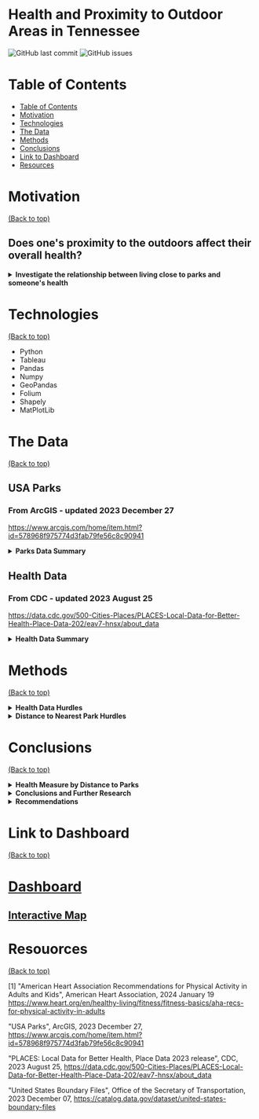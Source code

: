# Health and Proximity to Outdoor Areas in Tennessee

![GitHub last commit](https://img.shields.io/github/last-commit/derekbeistad/health-and-proximity-to-natural-areas-analysis)
![GitHub issues](https://img.shields.io/github/issues-raw/derekbeistad/health-and-proximity-to-natural-areas-analysis)

# Table of Contents
- [Table of Contents](#table-of-contents)
- [Motivation](#motivation)
- [Technologies](#technologies)
- [The Data](#the-data)
- [Methods](#methods)
- [Conclusions](#conclusions)
- [Link to Dashboard](#link-to-dashboard)
- [Resources](#resources)

# Motivation
[(Back to top)](#table-of-contents)
## Does one's proximity to the outdoors affect their overall health?

<details>
<summary><b>Investigate the relationship between living close to parks and someone's health</b></summary>
<br/>
Staying active is a crucial part of a healthy lifestyle. According to the American Heart Assocciation, 150 minutes a week of moderate-intensity activity can  "Lower the risk of heart disease, stroke, type 2 diabetes, (and) high blood pressure..." [1]. With this information, we want to know if living closer (having easy access) to a park will affects someone's overall health.
    
![Tableau screenshot](https://github.com/derekbeistad/health-and-proximity-to-natural-areas-analysis/blob/workingbranch/images/intro-img.jpg?raw=true)

</details>


# Technologies
[(Back to top)](#table-of-contents)
- Python
- Tableau
- Pandas
- Numpy
- GeoPandas
- Folium
- Shapely
- MatPlotLib

# The Data
[(Back to top)](#table-of-contents)
## USA Parks
### From ArcGIS - updated 2023 December 27
https://www.arcgis.com/home/item.html?id=578968f975774d3fab79fe56c8c90941
    <details>
    <summary><b>Parks Data Summary</b></summary>
    <br/>
- Gathered the park boundaries for parks, gardens, and forests at national, state, county, regional, and local levels
- 722 natural areas in or bordering Tennessee
![Parks Map screenshot](https://github.com/derekbeistad/health-and-proximity-to-natural-areas-analysis/blob/workingbranch/images/parks-map.jpg?raw=true)
![Num of Parks by Type screenshot](https://github.com/derekbeistad/health-and-proximity-to-natural-areas-analysis/blob/workingbranch/images/parks-by-type.jpg?raw=true)
    </details>
## Health Data
### From CDC - updated 2023 August 25
https://data.cdc.gov/500-Cities-Places/PLACES-Local-Data-for-Better-Health-Place-Data-202/eav7-hnsx/about_data
    <details>
    <summary><b>Health Data Summary</b></summary>
    <br/>
- Health data for 429 different locations throughout Tennessee for the years 2020 and 2021
- Health data is for adults aged 18 and older.
![Health Data Map screenshot](https://github.com/derekbeistad/health-and-proximity-to-natural-areas-analysis/blob/workingbranch/images/health-data-map.jpg?raw=true)
    </details>

# Methods
[(Back to top)](#table-of-contents)
    <details>
    <summary><b>Health Data Hurdles</b></summary>
    <br/>
Finding a dataset with health data tied to specific geolocations was difficult. I eventually cam across the PLACES dataset from the CDC. This provides data for 36 different measures of health broken down by location. I then decided to focus the research on 8 of the 36 measures

- Stroke
- Obesity
- Asthma
- High Blood Pressure
- Coronary Heart Disease
- Diabetes
- Depression
- Lack of Health Insurance
    
    </details>
    
<details>
<summary><b>Distance to Nearest Park Hurdles</b></summary>
<br/>

Once I had the datasets loaded and cleaned, I shifted my focus on calculating the minimum distance from each location to the nearest park. After some exploration and research, I landed on a method I developed using nested iterations and reprojecting the geometry into a different Coordinate Reference System (CRS) in order to get accurate distances in meters. 

With the distances calculated, a distribution shows a right skew. More of these health points are located closer to 0 kilometes to a park than located 20+ kilometers away. This could present issues in the calculations to come.
    
![Distance Distribution screenshot](https://github.com/derekbeistad/health-and-proximity-to-natural-areas-analysis/blob/workingbranch/images/distance-distribution.jpg?raw=true)
To combat this, I grouped the health data into 3 distinct groups.

Distance Groups:
- Close (0km to 3.96km)
- Medium (3.97km - 12.26km)
- Far (12.26km +)

Now we see an even distribution between close, medium, and far health points.
![Distance Group Counts screenshot](https://github.com/derekbeistad/health-and-proximity-to-natural-areas-analysis/blob/workingbranch/images/distance-group-counts.jpg?raw=true)

Now when we calculate the health values within these groups, we can more accurately compare the results to each group without the worry of sample size variance between them.
    
Here is a map showing both the health points and park locations. The Health points are color coded to inducate if they are located "close", "medium", or "far" from the closest park to them.
![Health and Parks Map](https://github.com/derekbeistad/health-and-proximity-to-natural-areas-analysis/blob/workingbranch/images/health-parks-map.jpg?raw=true)
    
[Interactive Folium Map](https://derekbeistad.github.io/Health-and-Proximity-to-Parks-Map/tn_parks.html)
    
</details>

# Conclusions
[(Back to top)](#table-of-contents)
<details>
<summary><b>Health Measure by Distance to Parks</b></summary>
<br/>
Looking at the scatter plot, notice how each measure has a positive, albeit small positive correlation and small R-Squared value, showing significance.
    <br/>
    <br/>
    
![Distance Scatter Plot](https://github.com/derekbeistad/health-and-proximity-to-natural-areas-analysis/blob/workingbranch/images/distance-scatter.jpg?raw=true)

Looking at the bar graph, we notice that the percentage of these health measures are slightly lower in the close category than in the far category, furthering the relationship.
    
![Distance Bar Chart](https://github.com/derekbeistad/health-and-proximity-to-natural-areas-analysis/blob/workingbranch/images/distance-bar.jpg?raw=true)
    
It's important to note that these correlations are small, and there are many other factors that influence these health measures. While proximity to natural areas alone will not positively impact someone's health, it does provide easier access to free physical activity and fresh air.
</details>
<details>
<summary><b>Conclusions and Further Research</b></summary>
<br/>
Overall we saw that there is a slight correlation between health and proximity to natural areas. It is important to note that correlation does not mean causation, as many factors impact someone's health, and being close to a natural area does not imply that the park was used by the locals regularly.
<br/>
Even so, we did see a relationship and more research should be done with more precise locations. It would be interesting to see these health mesaures calculated with respect to park usage in addition to proximity to the parks.
    
![Conclusions Image](https://github.com/derekbeistad/health-and-proximity-to-natural-areas-analysis/blob/workingbranch/images/conclusions.jpg?raw=true) 
</details>

<details>
<summary><b>Recommendations</b></summary>
<br/>
The American Heart Association recommends at least 150 minutes of moderate-intensity activity per week (30 minutes per day, 5 x week), but states that 300 minutes (1 hour per day, 5 x week) will increase the benefits seen. This includes a lower risk of heart disease, stroke, diabetes, and high blood pressure. We saw these same measures in our analysis.

Moderate-Intensity Activities Include:
- brisk walking
- dancing
- gardening
- tennis
- biking
- etc.
    
###### Activity recommendations and examples come from the American Heart Association [1]    
</details>


# Link to Dashboard
[(Back to top)](#table-of-contents)

# [Dashboard](https://public.tableau.com/views/health-and-proximity-to-natural-areas/HealthandProximitytoNaturalAreas?:language=en-US&:sid=&:display_count=n&:origin=viz_share_link)
## [Interactive Map](https://derekbeistad.github.io/Health-and-Proximity-to-Parks-Map/tn_parks.html)

# Resouorces
[(Back to top)](#table-of-contents)

[1] "American Heart Association Recommendations for Physical Activity in Adults and Kids", American Heart Association, 2024 January 19 https://www.heart.org/en/healthy-living/fitness/fitness-basics/aha-recs-for-physical-activity-in-adults

"USA Parks", ArcGIS, 2023 December 27, https://www.arcgis.com/home/item.html?id=578968f975774d3fab79fe56c8c90941

"PLACES: Local Data for Better Health, Place Data 2023 release", CDC, 2023 August 25, https://data.cdc.gov/500-Cities-Places/PLACES-Local-Data-for-Better-Health-Place-Data-202/eav7-hnsx/about_data

"United States Boundary Files", Office of the Secretary of Transportation, 2023 December 07, https://catalog.data.gov/dataset/united-states-boundary-files